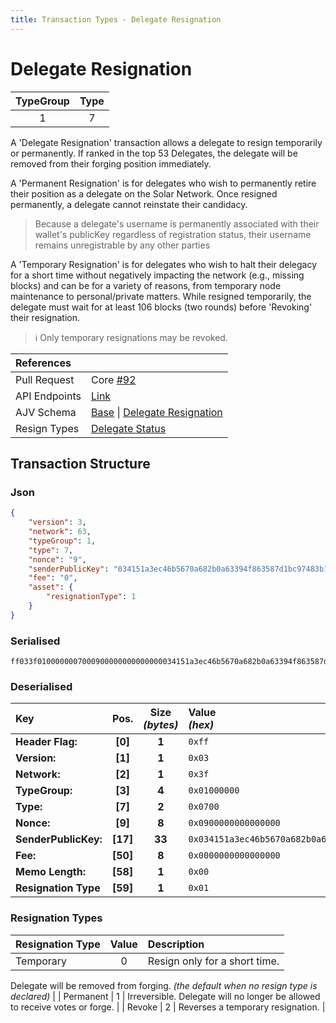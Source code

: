 ```yaml
---
title: Transaction Types - Delegate Resignation
---
```


# Delegate Resignation

| TypeGroup | Type  |
| :-------: | :---: |
|     1     |   7   |

A 'Delegate Resignation' transaction allows a delegate to resign temporarily or permanently. If ranked in the top 53 Delegates, the delegate will be removed from their forging position immediately.

A 'Permanent Resignation' is for delegates who wish to permanently retire their position as a delegate on the Solar Network. Once resigned permanently, a delegate cannot reinstate their candidacy.

> Because a delegate's username is permanently associated with their wallet's publicKey regardless of registration status, their username remains unregistrable by any other parties

A 'Temporary Resignation' is for delegates who wish to halt their delegacy for a short time without negatively impacting the network (e.g., missing blocks) and can be for a variety of reasons, from temporary node maintenance to personal/private matters. While resigned temporarily, the delegate must wait for at least 106 blocks (two rounds) before 'Revoking' their resignation.

> ℹ️ Only temporary resignations may be revoked.

| References    |                                                                                                                                                                                                                                                                                                                                   |
| :------------ | :-------------------------------------------------------------------------------------------------------------------------------------------------------------------------------------------------------------------------------------------------------------------------------------------------------------------------------- |
| Pull Request  | Core [#92](https://github.com/Solar-network/core/pull/92)                                                                                                                                                                                                                                                                         |
| API Endpoints | [Link](/api/public-rest-api/endpoints/transactions)                                                                                                                                                                                                                                                                               |
| AJV Schema    | [Base](https://github.com/Solar-network/core/blob/0c03aaf1feebb77bd33117110c358636bf14d9c0/packages/crypto/src/transactions/types/schemas.ts#L17-L46) \| [Delegate Resignation](https://github.com/Solar-network/core/blob/31b910a624f2004f174a77896e88db1f7e9a670d/packages/crypto/src/transactions/types/schemas.ts#L357-#L370) |
| Resign Types  | [Delegate Status](https://github.com/Solar-network/core/blob/31b910a624f2004f174a77896e88db1f7e9a670d/packages/crypto/src/enums.ts#L35-#L39)                                                                                                                                                                                      |

## Transaction Structure

### Json

```json
{
    "version": 3,
    "network": 63,
    "typeGroup": 1,
    "type": 7,
    "nonce": "9",
    "senderPublicKey": "034151a3ec46b5670a682b0a63394f863587d1bc97483b1b6c70eb58e7f0aed192",
    "fee": "0",
    "asset": {
        "resignationType": 1
    }
}
```

### Serialised

```shell
ff033f0100000007000900000000000000034151a3ec46b5670a682b0a63394f863587d1bc97483b1b6c70eb58e7f0aed192000000000000000000eb08bf010000000005736c33337001
```

### Deserialised

| Key                  |   Pos.   | Size<br/>_(bytes)_ | Value<br/>_(hex)_                                                      |
| :------------------- | :------: | :----------------: | :--------------------------------------------------------------------- |
| **Header Flag:**     | **[0]**  |       **1**        | `0xff`                                                                 |
| **Version:**         | **[1]**  |       **1**        | `0x03`                                                                 |
| **Network:**         | **[2]**  |       **1**        | `0x3f`                                                                 |
| **TypeGroup:**       | **[3]**  |       **4**        | `0x01000000`                                                           |
| **Type:**            | **[7]**  |       **2**        | `0x0700`                                                               |
| **Nonce:**           | **[9]**  |       **8**        | `0x0900000000000000`                                                   |
| **SenderPublicKey:** | **[17]** |       **33**       | `0x034151a3ec46b5670a682b0a63394f863587d1bc97483b1b6c70eb58e7f0aed192` |
| **Fee:**             | **[50]** |       **8**        | `0x0000000000000000`                                                   |
| **Memo Length:**     | **[58]** |       **1**        | `0x00`                                                                 |
| **Resignation Type** | **[59]** |       **1**        | `0x01`                                                                 |

### Resignation Types

| Resignation Type | Value | Description                                                                                                                  |
| ---------------- | :---: | :--------------------------------------------------------------------------------------------------------------------------- |
| Temporary        |   0   | Resign only for a short time.
Delegate will be removed from forging.
*(the default when no resign type is declared)* |
| Permanent        |   1   | Irreversible. Delegate will no longer be allowed to receive votes or forge.                                                  |
| Revoke           |   2   | Reverses a temporary resignation.                                                                                            |
